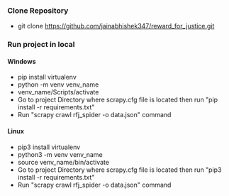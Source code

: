 ### Clone Repository
- git clone https://github.com/jainabhishek347/reward_for_justice.git

### Run project in local
#### Windows
- pip install virtualenv
- python -m venv venv_name
- venv_name/Scripts/activate
- Go to project Directory where scrapy.cfg file is located then run "pip install -r requirements.txt"
- Run "scrapy crawl rfj_spider -o data.json" command

#### Linux
- pip3 install virtualenv
- python3 -m venv venv_name
- source venv_name/bin/activate
- Go to project Directory where scrapy.cfg file is located then run "pip3 install -r requirements.txt"
- Run "scrapy crawl rfj_spider -o data.json" command
